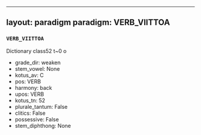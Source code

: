 
---
layout: paradigm
paradigm: VERB_VIITTOA
---
### ` VERB_VIITTOA `

Dictionary class52 t~0 o
* grade_dir: weaken
* stem_vowel: None
* kotus_av: C
* pos: VERB
* harmony: back
* upos: VERB
* kotus_tn: 52
* plurale_tantum: False
* clitics: False
* possessive: False
* stem_diphthong: None
